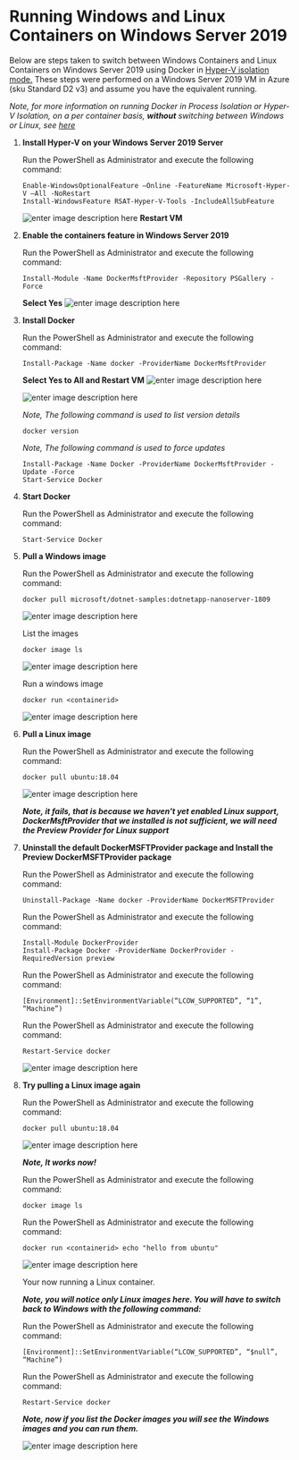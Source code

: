 
# Running Windows and Linux Containers on Windows Server 2019

Below are steps taken to switch between Windows Containers and Linux Containers on Windows Server 2019 using Docker in [Hyper-V isolation mode.](https://docs.microsoft.com/en-us/virtualization/windowscontainers/manage-containers/hyperv-container) These steps were performed on a Windows Server 2019 VM in Azure  (sku Standard D2 v3) and assume you have the equivalent running. 

*Note, for more information on running Docker in Process Isolation or Hyper-V Isolation, on a per container basis, **without** switching between Windows or Linux, see [here](https://success.docker.com/article/hyper-v-containers-fail-to-start)*

1. **Install Hyper-V on your Windows Server 2019 Server**

	Run the PowerShell as Administrator and execute the following command:
    ```
    Enable-WindowsOptionalFeature –Online -FeatureName Microsoft-Hyper-V –All -NoRestart
    Install-WindowsFeature RSAT-Hyper-V-Tools -IncludeAllSubFeature
   ```
   ![enter image description here](https://github.com/chtrembl/staticcontent/blob/master/ws2019containers/1.png?raw=true)
   **Restart VM**
2. **Enable the containers feature in Windows Server 2019**

	Run the PowerShell as Administrator and execute the following command:
	```
	Install-Module -Name DockerMsftProvider -Repository PSGallery -Force
	```
	**Select Yes**
	![enter image description here](https://github.com/chtrembl/staticcontent/blob/master/ws2019containers/2.png?raw=true)
3. **Install Docker**
	
	Run the PowerShell as Administrator and execute the following command:
	```
	Install-Package -Name docker -ProviderName DockerMsftProvider
	```
	**Select Yes to All and Restart VM**
	![enter image description here](https://github.com/chtrembl/staticcontent/blob/master/ws2019containers/3.png?raw=true)

	![enter image description here](https://github.com/chtrembl/staticcontent/blob/master/ws2019containers/4.png?raw=true)
	
	*Note, The following command is used to list version details*
	```
	docker version
	```
	
	*Note, The following command is used to force updates*
	```
	Install-Package -Name Docker -ProviderName DockerMsftProvider -Update -Force  
	Start-Service Docker
	```
4. **Start Docker**
	
	Run the PowerShell as Administrator and execute the following command:
	```
	Start-Service Docker
	```
5. **Pull a Windows image** 
	
	Run the PowerShell as Administrator and execute the following command:
	```
	docker pull microsoft/dotnet-samples:dotnetapp-nanoserver-1809
	```
	![enter image description here](https://github.com/chtrembl/staticcontent/blob/master/ws2019containers/5.png?raw=true)
	
	List the images
	```
	docker image ls
	```
	![enter image description here](https://github.com/chtrembl/staticcontent/blob/master/ws2019containers/6.png?raw=true)
	
	Run a windows image
	```
	docker run <containerid>
	```
	![enter image description here](https://github.com/chtrembl/staticcontent/blob/master/ws2019containers/7.png?raw=true)
6. **Pull a Linux image**
	
	Run the PowerShell as Administrator and execute the following command:
	```
	docker pull ubuntu:18.04
	```
	![enter image description here](https://github.com/chtrembl/staticcontent/blob/master/ws2019containers/8.png?raw=true)
	
	***Note, it fails, that is because we haven't yet enabled Linux support, DockerMsftProvider that we installed is not sufficient, we will need the Preview Provider for Linux support***
7.  **Uninstall the default DockerMSFTProvider package and Install the Preview DockerMSFTProvider package**
	
	Run the PowerShell as Administrator and execute the following command:
	```
	Uninstall-Package -Name docker -ProviderName DockerMSFTProvider
	```
	Run the PowerShell as Administrator and execute the following command:
	```
	Install-Module DockerProvider  
	Install-Package Docker -ProviderName DockerProvider -RequiredVersion preview
	```
	Run the PowerShell as Administrator and execute the following command:
	```
	[Environment]::SetEnvironmentVariable(“LCOW_SUPPORTED”, “1”, “Machine”)
	```
	Run the PowerShell as Administrator and execute the following command:
	```
	Restart-Service docker
	```
	![enter image description here](https://github.com/chtrembl/staticcontent/blob/master/ws2019containers/9.png?raw=true)
	
8. **Try pulling a Linux image again**
	
	Run the PowerShell as Administrator and execute the following command:
	```
	docker pull ubuntu:18.04
	```

	![enter image description here](https://github.com/chtrembl/staticcontent/blob/master/ws2019containers/10.png?raw=true)
	
	***Note, It works now!***
	
	Run the PowerShell as Administrator and execute the following command:
	```
	docker image ls
	```
	Run the PowerShell as Administrator and execute the following command:
	```
	docker run <containerid> echo "hello from ubuntu"
	```
	![enter image description here](https://github.com/chtrembl/staticcontent/blob/master/ws2019containers/11.png?raw=true)	
	
	Your now running a Linux container.
	
	***Note, you will notice only Linux images here. You will have to switch back to Windows with the following command:***
	
	Run the PowerShell as Administrator and execute the following command:
	
	```
	[Environment]::SetEnvironmentVariable(“LCOW_SUPPORTED”, “$null”, “Machine”)
	```

	Run the PowerShell as Administrator and execute the following command:
	
	```
	Restart-Service docker
	```
	
	***Note, now if you list the Docker images you will see the Windows images and you can run them.***
		
	![enter image description here](https://github.com/chtrembl/staticcontent/blob/master/ws2019containers/12.png?raw=true)
